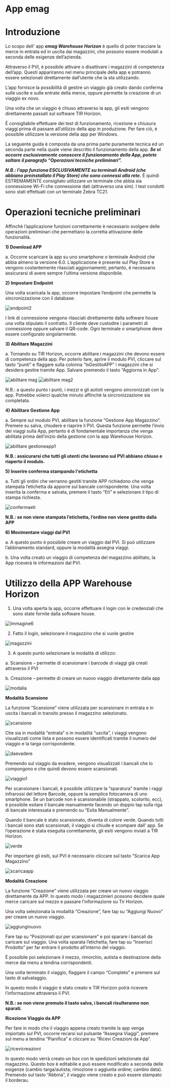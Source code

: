 # App emag

# Introduzione

Lo scopo dell' app ***emag Warehouse Horizon*** è quello di poter tracciare la merce in entrata ed in uscita dai magazzini, che possono essere modulati a seconda delle esigenze dell’azienda. 

Attraverso il PVI, è possibile attivare o disattivare i magazzini di competenza dell’app. Questi appariranno nel menu principale della app e potranno essere selezionati direttamente dall’utente che la sta utilizzando.  

L’app fornisce la possibilità di gestire un viaggio già creato dando conferma sulle uscite e sulle entrate della merce, oppure permette la creazione di un viaggio ex novo. 

Una volta che un viaggio è chiuso attraverso la app, gli esiti vengono direttamente passati sul software TIR Horizon. 

È consigliabile effettuare dei test di funzionamento, ricezione e chiusura viaggi prima di passare all’utilizzo della app in produzione. Per fare ciò, è possibile utilizzare la versione della app per Windows. 

La seguente guida è composta da una prima parte puramente tecnica ed un seconda parte nella quale viene descritto il funzionamento della app. 
***Se vi occorre esclusivamente conoscere il funzionamento della App, potete saltare il paragrafo “Operazioni tecniche preliminari”.*** 

***N.B.: l’app funziona ESCLUSIVAMENTE su terminali Android (che abbiano preinstallato il Play Store) che sono connessi alla rete.***  È quindi ESTREMAMENTE consigliato utilizzare un terminale che abbia sia connessione Wi-Fi che connessione dati (attraverso una sim). I test condotti sono stati effettuati con un terminale Zebra TC21.

# Operazioni tecniche preliminari

Affinchè l’applicazione funzioni correttamente è necessario svolgere delle operazioni preliminari che permettano la corretta attivazione delle funzionalità.

**1)	Download APP**

a.	Occorre scaricare la app su uno smartphone o terminale Android che abbia almeno la versione 6.0. L’applicazione è presente sul Play Store e vengono costantemente rilasciati aggiornamenti; pertanto, è necessario assicurarsi di avere sempre l’ultima versione disponibile. 

**2)	Impostare Endpoint**

Una volta scaricata la app, occorre impostare l’endpoint che permette la sincronizzazione con il database:  

![endpoint2](https://user-images.githubusercontent.com/105659714/168862217-31b6c546-6081-4a76-8866-0939c13ad5a6.png)


I link di connessione vengono rilasciati direttamente dalla software house una volta stipulato il contratto. Il cliente deve custodire i parametri di connessione oppure salvare il QR-code. Ogni terminale o smartphone deve essere configurato singolarmente. 

**3)	Abilitare Magazzini**

a.	Tornando su TIR Horizon, occorre abilitare i magazzini che devono essere di competenza della app. Per poterlo fare, aprire il modulo PVI, cliccare sul tasto “punti” e flaggare sulla colonna “IsGestitoAPP” i magazzini che si desidera gestire tramite App. Salvare premendo il tasto “Aggiorna in App”. 
  
![abilitare mag](https://user-images.githubusercontent.com/105659714/168983903-22a56dd1-67d1-47f9-ae23-3f2b38736bd6.png)
![abilitare mag2](https://user-images.githubusercontent.com/105659714/168983942-e6bd7bd6-09f0-42ab-b96a-396fac8051cc.png)

N.B.: a questo punto i punti, i mezzi e gli autisti vengono sincronizzati con la app. Potrebbe volerci qualche minuto affinchè la sincronizzazione sia completata. 


**4)	Abilitare Gestione App**

a.	Sempre sul modulo PVI, abilitare la funzione “Gestione App Magazzino”. Premere su salva, chiudere e riaprire il PVI.  Questa funzione permette l’invio dei viaggi sulla App, pertanto è di fondamentale importanza che venga abilitata prima dell’inizio della gestione con la app Warehouse Horizon. 

![abilitare gestioneapp1](https://user-images.githubusercontent.com/105659714/168985548-d7ad8b55-7cd7-4941-8abe-58cbc3db127e.png)

 
**N.B.: assicurarsi che tutti gli utenti che lavorano sul PVI abbiano chiuso e riaperto il modulo.**

**5)	Inserire conferma stampando l'etichetta**

a.	Tutti gli ordini che verranno gestiti tramite APP richiedono che venga stampata l’etichetta da apporre sul bancale corrispondente. Una volta inserita la conferma e salvata, premere il tasto “Eti” e selezionare il tipo di stampa richiesta.  

![confermaeti](https://user-images.githubusercontent.com/105659714/168986240-0caa6d67-f827-4763-bf44-75fc6ae68d32.png)

**N.B.: se non viene stampata l’etichetta, l’ordine non viene gestito dalla APP**

**6)	Movimentare viaggi dal PVI**

a.	A questo punto è possibile creare un viaggio dal PVI. Si può utilizzare l’abbinamento standard, oppure la modalità assegna viaggi.

b.	Una volta creato un viaggio di competenza del magazzino abilitato, la App riceverà le informazioni dal PVI. 



# Utilizzo della APP Warehouse Horizon

1)	Una volta aperta la app, occorre effettuare il login con le credenziali che sono state fornite dalla software house. 

![Immagine6](https://user-images.githubusercontent.com/105659714/168986534-f9aab833-86e0-4f7f-9648-e5d53faa093a.jpg)

 

2)	Fatto il login, selezionare il magazzino che si vuole gestire 

![magazzini](https://user-images.githubusercontent.com/105659714/168986659-dc495a4e-95b1-4005-9c01-7d5ee8787f54.jpg)

 
3)	A questo punto selezionare la modalità di utilizzo:

a.	Scansione – permette di scansionare i barcode di viaggi già creati attraverso il PVI

b.	Creazione – permette di creare un nuovo viaggio direttamente dalla app

![modalia](https://user-images.githubusercontent.com/105659714/168986742-6c535f1b-2977-4a82-9547-bc3d1c47019a.jpg)

 

**Modalità Scansione**

La funzione “Scansione” viene utilizzata per scansionare in entrata e in uscita i bancali in transito presso il magazzino selezionato. 

![scansione](https://user-images.githubusercontent.com/105659714/168986948-0bfff51d-960f-4dd3-a8e0-a677d3e1ef9f.png)

 
Che sia in modalità “entrata” o in modalità “uscita”, i viaggi vengono visualizzati come lista e possono essere identificati tramite il numero del viaggio e la targa corrispondente. 

![daevadere](https://user-images.githubusercontent.com/105659714/168987128-880499d0-6ead-4033-94c9-c3378b0098fb.png)

 
Premendo sul viaggio da evadere, vengono visualizzati i bancali che lo compongono e che quindi devono essere scansionati.

![viaggio1](https://user-images.githubusercontent.com/105659714/168987191-ced69fc3-564f-4571-887f-12404217951a.png)
 
Per scansionare i bancali, è possibile utilizzare la “sparatura” tramite i raggi infrarossi del lettore Barcode, oppure la semplice fotocamera di uno smartphone. 
Se un barcode non è scansionabile (strappato, scolorito, ecc), è possibile esitare il bancale manualmente facendo un doppio tap sulla riga di bancale interessata e premendo su “Esita Manualmente”. 


Quando il bancale è stato scansionato, diventa di colore verde. Quando tutti i bancali sono stati scansionati, il viaggio si chiude e scompare dall’ app.  Se l’operazione è stata eseguita correttamente, gli esiti vengono inviati a TIR Horizon. 

![verde](https://user-images.githubusercontent.com/105659714/168987320-5cf357f3-c4b2-442d-8015-a1158933bc25.png)


Per importare gli esiti, sul PVI è necessario cliccare sul tasto “Scarica App Magazzino” 

![scaricaapp](https://user-images.githubusercontent.com/105659714/168987385-dca93d58-c1c4-4a32-a9cc-a0384e6d8f66.png) 
 

**Modalità Creazione**

La funzione “Creazione” viene utilizzata per creare un nuovo viaggio direttamente da APP. In questo modo i magazzinieri possono decidere quale merce caricare sul mezzo e passare l’informazione su Tir Horizon. 
 
Una volta selezionata la modalità “Creazione”, fare tap su “Aggiungi Nuovo” per creare un nuovo viaggio. 

![aggiunginuovo](https://user-images.githubusercontent.com/105659714/168987944-92eb5b60-5aa2-47bb-89f9-2eb8550245c5.png) 
 

Fare tap su “Posizionati qui per scansionare” e poi sparare i bancali da caricare sul viaggio. Una volta sparata l’etichetta, fare tap su “Inserisci Prodotto” per far entrare il prodotto all’interno del viaggio. 

È possibile poi selezionare il mezzo, rimorchio, autista e destinazione della merce dai menu a tendina corrispondenti. 

Una volta terminato il viaggio, flaggare il campo “Completo” e premere sul tasto di salvataggio.

In questo modo il viaggio è stato creato e TIR Horizon potrà ricevere l’informazione attraverso il PVI. 

**N.B.: se non viene premuto il tasto salva, i bancali risulteranno non sparati.**

**Ricezione Viaggio da APP**

Per fare in modo che il viaggio appena creato tramite la app venga importato sul PVI, occorre recarsi sul pulsante “Assegna Viaggi”, premere sul menu a tendina “Pianifica” e cliccare su “Ricevi Creazioni da App”.

![ricevicreazioni](https://user-images.githubusercontent.com/105659714/168988522-b309ef17-4f36-44fa-bc2e-957f10924454.png) 

In questo modo verrà creato un box con le spedizioni selezionate dal magazzino. Questo box è editabile e può essere modificato a seconda delle esigenze (cambio targa/autista; rimozione o aggiunta ordine; cambio data). 
Premendo sul tasto “Abbina”, il viaggio viene creato e può essere stampato il borderau. 


